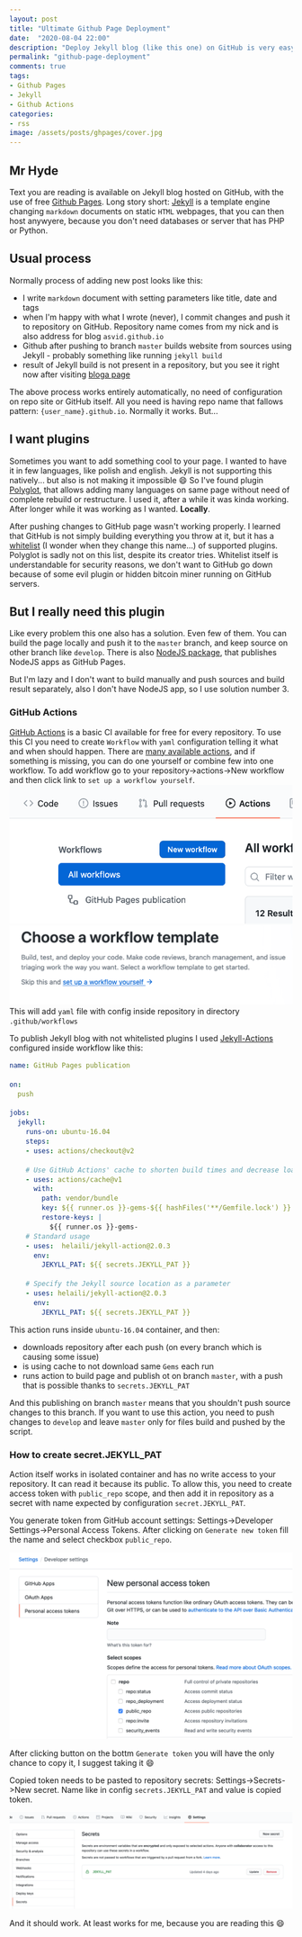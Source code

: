 ```yaml
---
layout: post
title: "Ultimate Github Page Deployment"
date:  "2020-08-04 22:00"
description: "Deploy Jekyll blog (like this one) on GitHub is very easy. Unless, you want to use not whitelisted plugins... but it't still doable."
permalink: "github-page-deployment"
comments: true
tags:
- Github Pages
- Jekyll
- Github Actions
categories:
- rss
image: /assets/posts/ghpages/cover.jpg
---
```


## Mr Hyde

Text you are reading is available on Jekyll blog hosted on GitHub, with the use of free [Github Pages](https://pages.github.com/).
Long story short: [Jekyll](https://jekyllrb.com/) is a template engine changing `markdown` documents on static `HTML` webpages, that you can then host anywyere,
because you don't need databases or server that has PHP or Python.

## Usual process

Normally process of adding new post looks like this:
- I write `markdown` document with setting parameters like title, date and tags
- when I'm happy with what I wrote (never), I commit changes and push it to repository on GitHub. Repository name comes from my nick and is also address for blog `asvid.github.io`
- Github after pushing to branch `master` builds website from sources using Jekyll - probably something like running `jekyll build`
- result of Jekyll build is not present in a repository, but you see it right now after visiting [bloga page](https://asvid.github.io/pl/)

The above process works entirely automatically, no need of configuration on repo site or GitHub itself. All you need is having repo name that fallows pattern: `{user_name}.github.io`.
Normally it works. But...

## I want plugins

Sometimes you want to add something cool to your page. I wanted to have it in few languages, like polish and english. Jekyll is not supporting this natively... but also is not making it impossible :smile:
So I've found plugin [Polyglot](https://polyglot.untra.io/), that allows adding many languages on same page without need of complete rebuild or restructure.
I used it, after a while it was kinda working. After longer while it was working as I wanted. **Locally**.

After pushing changes to GitHub page wasn't working properly. I learned that GitHub is not simply building everything you throw at it, but it has a 
[whitelist](https://github.com/github/pages-gem/blob/master/lib/github-pages/plugins.rb#L20) (I wonder when they change this name...) of supported plugins.
Polyglot is sadly not on this list, despite its creator tries. Whitelist itself is understandable for security reasons, we don't want to GitHub go down because of some evil plugin or hidden bitcoin miner running on GitHub servers.

## But I really need this plugin

Like every problem this one also has a solution. Even few of them. You can build the page locally and push it to the `master` branch, and keep source on other branch like `develop`.
There is also [NodeJS package](https://www.npmjs.com/package/gh-pages), that publishes NodeJS apps as GitHub Pages.

But I'm lazy and I don't want to build manually and push sources and build result separately, also I don't have NodeJS app, so I use solution number 3.

### GitHub Actions

[GitHub Actions](https://github.com/features/actions) is a basic CI available for free for every repository.
To use this CI you need to create `Workflow` with `yaml` configuration telling it what and when should happen. There are [many available actions](https://github.com/marketplace?type=actions),
and if something is missing, you can do one yourself or combine few into one workflow.
To add workflow go to your repository->actions->New workflow and then click link to `set up a workflow yourself`.
![new workflow](assets/posts/ghpages/workflow.png)
![setup](assets/posts/ghpages/setup.png)
This will add `yaml` file with config inside repository in directory `.github/workflows`

To publish Jekyll blog with not whitelisted plugins I used [Jekyll-Actions](https://github.com/marketplace/actions/jekyll-actions) configured inside workflow like this:
```yaml
name: GitHub Pages publication

on:
  push
    
jobs:
  jekyll:
    runs-on: ubuntu-16.04
    steps:
    - uses: actions/checkout@v2

    # Use GitHub Actions' cache to shorten build times and decrease load on servers
    - uses: actions/cache@v1
      with:
        path: vendor/bundle
        key: ${{ runner.os }}-gems-${{ hashFiles('**/Gemfile.lock') }}
        restore-keys: |
          ${{ runner.os }}-gems-
    # Standard usage
    - uses:  helaili/jekyll-action@2.0.3
      env:
        JEKYLL_PAT: ${{ secrets.JEKYLL_PAT }}
    
    # Specify the Jekyll source location as a parameter
    - uses: helaili/jekyll-action@2.0.3
      env:
        JEKYLL_PAT: ${{ secrets.JEKYLL_PAT }}
```
This action runs inside `ubuntu-16.04` container, and then:
- downloads repository after each push (on every branch which is causing some issue)
- is using cache to not download same `Gems` each run
- runs action to build page and publish ot on branch `master`, with a push that is possible thanks to `secrets.JEKYLL_PAT`

And this publishing on branch `master` means that you shouldn't push source changes to this branch.
If you want to use this action, you need to push changes to `develop` and leave `master` only for files build and pushed by the script.

### How to create secret.JEKYLL_PAT

Action itself works in isolated container and has no write access to your repository. It can read it because its public.
To allow this, you need to create access token with `public_repo` scope, and then add it in repository as a secret with name expected by configuration `secret.JEKYLL_PAT`.

You generate token from GitHub account settings: Settings->Developer Settings->Personal Access Tokens. 
After clicking on `Generate new token` fill the name and select checkbox `public_repo`.

![nowy token](assets/posts/ghpages/token.png)

After clicking button on the bottm `Generate token` you will have the only chance to copy it, I suggest taking it :smile:

Copied token needs to be pasted to repository secrets: Settings->Secrets->New secret. Name like in config `secrets.JEKYLL_PAT` and value is copied token.

![nowy secret](assets/posts/ghpages/secret.png)

And it should work. At least works for me, because you are reading this :smile: